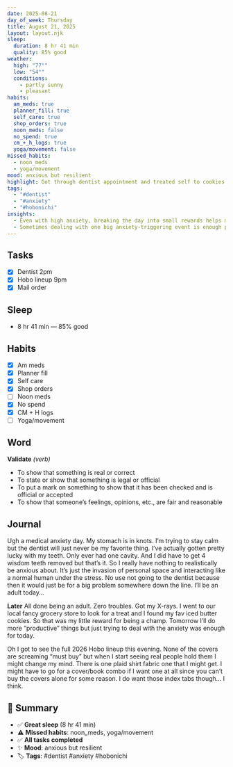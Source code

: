 ```yaml
---
date: 2025-08-21
day_of_week: Thursday
title: August 21, 2025
layout: layout.njk
sleep:
  duration: 8 hr 41 min
  quality: 85% good
weather:
  high: "77°"
  low: "54°"
  conditions:
    - partly sunny
    - pleasant
habits:
  am_meds: true
  planner_fill: true
  self_care: true
  shop_orders: true
  noon_meds: false
  no_spend: true
  cm_+_h_logs: true
  yoga/movement: false
missed_habits:
  - noon_meds
  - yoga/movement
mood: anxious but resilient
highlight: Got through dentist appointment and treated self to cookies.
tags:
  - "#dentist"
  - "#anxiety"
  - "#hobonichi"
insights:
  - Even with high anxiety, breaking the day into small rewards helps manage stress.
  - Sometimes dealing with one big anxiety-triggering event is enough productivity for the day.
---
```


## Tasks
- [x] Dentist 2pm  
- [x] Hobo lineup 9pm  
- [x] Mail order  

## Sleep
- 8 hr 41 min — 85% good

## Habits
- [x] Am meds  
- [x] Planner fill  
- [x] Self care  
- [x] Shop orders  
- [ ] Noon meds  
- [x] No spend  
- [x] CM + H logs  
- [ ] Yoga/movement  

## Word
**Validate** *(verb)*  
- To show that something is real or correct  
- To state or show that something is legal or official  
- To put a mark on something to show that it has been checked and is official or accepted  
- To show that someone’s feelings, opinions, etc., are fair and reasonable  

## Journal
Ugh a medical anxiety day. My stomach is in knots. I’m trying to stay calm but the dentist will just never be my favorite thing. I’ve actually gotten pretty lucky with my teeth. Only ever had one cavity. And I did have to get 4 wisdom teeth removed but that’s it. So I really have nothing to realistically be anxious about. It’s just the invasion of personal space and interacting like a normal human under the stress. No use not going to the dentist because then it would just be for a big problem somewhere down the line. I’ll be an adult today…

**Later** All done being an adult. Zero troubles. Got my X-rays. I went to our local fancy grocery store to look for a treat and I found my fav iced butter cookies. So that was my little reward for being a champ. Tomorrow I’ll do more “productive” things but just trying to deal with the anxiety was enough for today.  

Oh I got to see the full 2026 Hobo lineup this evening. None of the covers are screaming “must buy” but when I start seeing real people hold them I might change my mind. There is one plaid shirt fabric one that I might get. I might have to go for a cover/book combo if I want one at all since you can’t buy the covers alone for some reason. I do want those index tabs though… I think.  

## 📌 Summary
- ✅ **Great sleep** (8 hr 41 min)  
- ⚠️ **Missed habits**: noon_meds, yoga/movement  
- ✅ **All tasks completed**  
- ✨ **Mood**: anxious but resilient  
- 🏷️ **Tags**: #dentist #anxiety #hobonichi